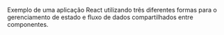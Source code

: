 Exemplo de uma aplicação React utilizando três diferentes formas para o gerenciamento de estado e fluxo de dados compartilhados entre componentes.
